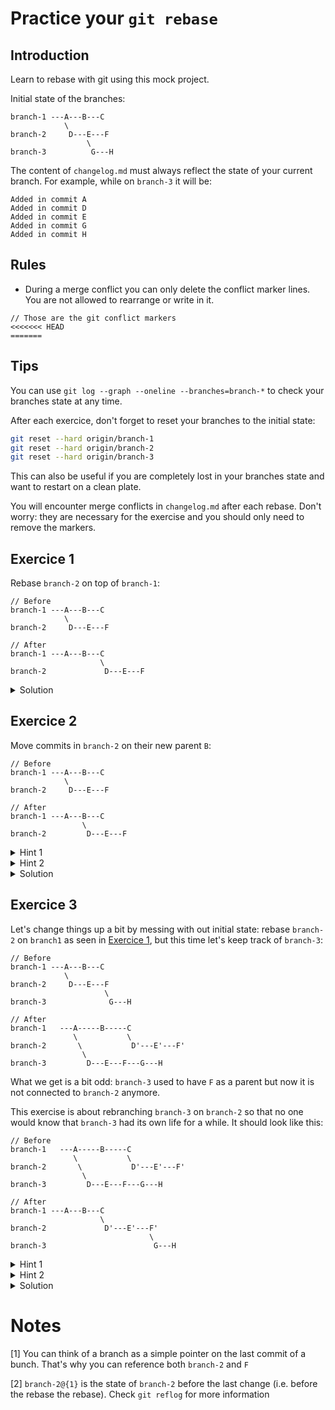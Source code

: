 # Practice your `git rebase`

## Introduction

Learn to rebase with git using this mock project.

Initial state of the branches:
```
branch-1 ---A---B---C
            \
branch-2     D---E---F
                 \
branch-3          G---H
```

The content of `changelog.md` must always reflect the state of your current branch. For example, while on `branch-3` it will be:
```
Added in commit A
Added in commit D
Added in commit E
Added in commit G
Added in commit H
```

## Rules

 - During a merge conflict you can only delete the conflict marker lines. You are not allowed to rearrange or write in it.
 ```
// Those are the git conflict markers
<<<<<<< HEAD
=======
```

## Tips

You can use `git log --graph --oneline --branches=branch-*` to check your branches state at any time.

After each exercice, don't forget to reset your branches to the initial state:
```bash
git reset --hard origin/branch-1
git reset --hard origin/branch-2
git reset --hard origin/branch-3
```

This can also be useful if you are completely lost in your branches state and want to restart on a clean plate.

You will encounter merge conflicts in `changelog.md` after each rebase. Don't worry: they are necessary for the exercise and you should only need to remove the markers.

## Exercice 1

Rebase `branch-2` on top of `branch-1`:
```
// Before
branch-1 ---A---B---C
            \
branch-2     D---E---F

// After
branch-1 ---A---B---C
                    \
branch-2             D---E---F
```

<details>
  <summary>Solution</summary>

    git checkout branch-2
    git rebase branch-1

</details>

## Exercice 2

Move commits in `branch-2` on their new parent `B`:
```
// Before
branch-1 ---A---B---C
            \
branch-2     D---E---F

// After
branch-1 ---A---B---C
                \
branch-2         D---E---F
```

<details>
  <summary>Hint 1</summary>

    --onto

</details>

<details>
  <summary>Hint 2</summary>

    git rebase --onto <new-parent> <old-parent>

</details>

<details>
  <summary>Solution</summary>

    git checkout branch-2
    git rebase --onto b7fb633 7b26bca7
                        ^         ^
                        B         A

</details>

## Exercice 3

Let's change things up a bit by messing with out initial state: rebase `branch-2` on `branch1` as seen in [Exercice 1](#exercise-1), but this time let's keep track of `branch-3`:
```
// Before
branch-1 ---A---B---C
            \
branch-2     D---E---F
                     \
branch-3              G---H

// After
branch-1   ---A-----B-----C
              \           \
branch-2       \           D'---E'---F'
                \
branch-3         D---E---F---G---H
```

What we get is a bit odd: `branch-3` used to have `F` as a parent but now it is not connected to `branch-2` anymore.

This exercise is about rebranching `branch-3` on `branch-2` so that no one would know that `branch-3` had its own life for a while. It should look like this:
```
// Before
branch-1   ---A-----B-----C
              \           \
branch-2       \           D'---E'---F'
                \
branch-3         D---E---F---G---H

// After
branch-1 ---A---B---C
                    \
branch-2             D'---E'---F'
                               \
branch-3                        G---H
```

<details>
  <summary>Hint 1</summary>

  If you try to rebase `branch-3` on `branch-2` now, you will put all commits from `branch-3` to the top of `branch-2` `(REBASE 1/5)`, reaching this state:
  
    branch-1   ---A-----B-----C
                              \
    branch-2                   D'---E'---F'
                                         \
    branch-3                              D---E---F---G---H

  This is not what we are looking for since `D', E', F'` and `D, E, F` are redondant. That happens because, even though `D'`, `E'` and `F'` have the same name as before (the prime `'` symbol is only added here for clearness), they changed slightly when fixing the conflicts from the `branch-2` to `branch-1` rebase. This means that they are now different from `D`, `E` and `F` and git cannot fast-forward them anymore.

</details>

<details>
  <summary>Hint 2</summary>
            
  We do know that they are the same commits and that `branch-3` shares its commits with `branch-2` right up until `F'/F`. So we can explicitely tell git to:
   - put on top of the new `branch-2` (`F'` or `branch-2` [1])
   - every commit from the old `branch-2` (`F` or `branch-2@{1}` [2])
   - upto the head of `branch-3` (`H` or `branch-3`).
</details>

<details>
  <summary>Solution</summary>
            
  If you are on `branch-3` this can be done with

    git rebase --onto branch-2 branch-2@{1}

  If you have done it correctly, you should only rebase 2 commits `(REBASE 1/2)` &mdash; the commits we are moving `G` and `F` &mdash; and the final state should not have any duplicated commit name.
  
  There are many other alternatives that translate to the same thing:
  
    git rebase --onto F' F

  By expliciting the last argument, you can even call this from any branch:

    git rebase --onto F' F branch-3
    git rebase --onto branch-2 branch-2@{1} branch-3
    
</details>


# Notes
[1] You can think of a branch as a simple pointer on the last commit of a bunch. That's why you can reference both `branch-2` and `F`

[2] `branch-2@{1}` is the state of `branch-2` before the last change (i.e. before the rebase the rebase). 
Check `git reflog` for more information
